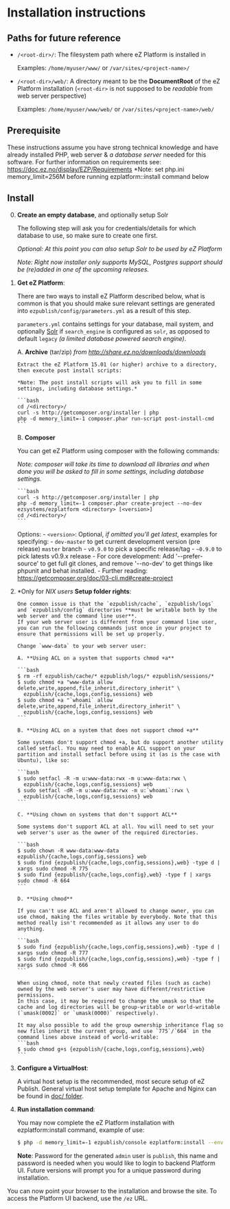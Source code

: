 # Installation instructions

## Paths for future reference
  * `/<root-dir>/`: The filesystem path where eZ Platform is installed in

    Examples: `/home/myuser/www/` or `/var/sites/<project-name>/`

  * `/<root-dir>/web/`: A directory meant to be the **DocumentRoot** of the eZ Platform installation (`<root-dir>` is not supposed to be _readable_ from web server perspective)

    Examples: `/home/myuser/www/web/` or `/var/sites/<project-name>/web/`

## Prerequisite

  These instructions assume you have strong technical knowledge and have already installed PHP, web server & *a database server* needed for this software.
  For further information on requirements see: https://doc.ez.no/display/EZP/Requirements
  *Note: set php.ini memory_limit=256M before running ezplatform::install command below

## Install

0. **Create an empty database**, and optionally setup Solr

    The following step will ask you for credentials/details for which database to use, so make sure to create one first.

    *Optional: At this point you can also setup Solr to be used by eZ Platform*

    *Note: Right now installer only supports MySQL, Postgres support should be (re)added in one of the upcoming releases.*

1. **Get eZ Platform**:

    There are two ways to install eZ Platform described below, what is common is that you should make sure
    relevant settings are generated into `ezpublish/config/parameters.yml` as a result of this step.

    `parameters.yml` contains settings for your database, mail system, and optionally [Solr](http://lucene.apache.org/solr/)
    if `search_engine` is configured as `solr`, as opposed to default `legacy` *(a limited database powered search engine)*.

    A. **Archive** (tar/zip) *from http://share.ez.no/downloads/downloads*

       Extract the eZ Platform 15.01 (or higher) archive to a directory, then execute post install scripts:

       *Note: The post install scripts will ask you to fill in some settings, including database settings.*

       ```bash
       cd /<directory>/
       curl -s http://getcomposer.org/installer | php
       php -d memory_limit=-1 composer.phar run-script post-install-cmd
       ```


    B. **Composer**

     You can get eZ Platform using composer with the following commands:

     *Note: composer will take its time to download all libraries and when done you will be asked to fill in some settings, including database settings.*

       ```bash
       curl -s http://getcomposer.org/installer | php
       php -d memory_limit=-1 composer.phar create-project --no-dev ezsystems/ezplatform <directory> [<version>]
       cd /<directory>/
       ```

     Options:
       - `<version>`: Optional, *if omitted you'll get latest*, examples for specifying:
        - `dev-master` to get current development version (pre release) `master` branch
        - `v0.9.0` to pick a specific release/tag
        - `~0.9.0` to pick latests v0.9.x release
       - For core development: Add '--prefer-source' to get full git clones, and remove '--no-dev' to get things like phpunit and behat installed.
       - Further reading: https://getcomposer.org/doc/03-cli.md#create-project

2. *Only for *NIX users* **Setup folder rights**:

       One common issue is that the `ezpublish/cache`, `ezpublish/logs` and `ezpublish/config` directories **must be writable both by the web server and the command line user**.
       If your web server user is different from your command line user, you can run the following commands just once in your project to ensure that permissions will be set up properly.

       Change `www-data` to your web server user:

       A. **Using ACL on a system that supports chmod +a**

       ```bash
       $ rm -rf ezpublish/cache/* ezpublish/logs/* ezpublish/sessions/*
       $ sudo chmod +a "www-data allow delete,write,append,file_inherit,directory_inherit" \
         ezpublish/{cache,logs,config,sessions} web
       $ sudo chmod +a "`whoami` allow delete,write,append,file_inherit,directory_inherit" \
         ezpublish/{cache,logs,config,sessions} web
       ```

       B. **Using ACL on a system that does not support chmod +a**

       Some systems don't support chmod +a, but do support another utility called setfacl. You may need to enable ACL support on your partition and install setfacl before using it (as is the case with Ubuntu), like so:

       ```bash
       $ sudo setfacl -R -m u:www-data:rwx -m u:www-data:rwx \
         ezpublish/{cache,logs,config,sessions} web
       $ sudo setfacl -dR -m u:www-data:rwx -m u:`whoami`:rwx \
         ezpublish/{cache,logs,config,sessions} web
       ```

       C. **Using chown on systems that don't support ACL**

       Some systems don't support ACL at all. You will need to set your web server's user as the owner of the required directories.

       ```bash
       $ sudo chown -R www-data:www-data ezpublish/{cache,logs,config,sessions} web
       $ sudo find {ezpublish/{cache,logs,config,sessions},web} -type d | xargs sudo chmod -R 775
       $ sudo find {ezpublish/{cache,logs,config},web} -type f | xargs sudo chmod -R 664
       ```

       D. **Using chmod**

       If you can't use ACL and aren't allowed to change owner, you can use chmod, making the files writable by everybody. Note that this method really isn't recommended as it allows any user to do anything.

       ```bash
       $ sudo find {ezpublish/{cache,logs,config,sessions},web} -type d | xargs sudo chmod -R 777
       $ sudo find {ezpublish/{cache,logs,config,sessions},web} -type f | xargs sudo chmod -R 666
       ```

       When using chmod, note that newly created files (such as cache) owned by the web server's user may have different/restrictive permissions.
       In this case, it may be required to change the umask so that the cache and log directories will be group-writable or world-writable (`umask(0002)` or `umask(0000)` respectively).

       It may also possible to add the group ownership inheritance flag so new files inherit the current group, and use `775`/`664` in the command lines above instead of world-writable:
       ```bash
       $ sudo chmod g+s {ezpublish/{cache,logs,config,sessions},web}
       ```

3. **Configure a VirtualHost**:

    A virtual host setup is the recommended, most secure setup of eZ Publish.
    General virtual host setup template for Apache and Nginx can be found in [doc/ folder](doc/).


4. **Run installation command**:

    You may now complete the eZ Platform installation with ezplatform:install command, example of use:

    ```bash
    $ php -d memory_limit=-1 ezpublish/console ezplatform:install --env prod demo
    ```

    **Note**: Password for the generated `admin` user is `publish`, this name and password is needed when you would like to login to backend Platform UI. Future versions will prompt you for a unique password during installation.

You can now point your browser to the installation and browse the site. To access the Platform UI backend, use the `/ez` URL.
